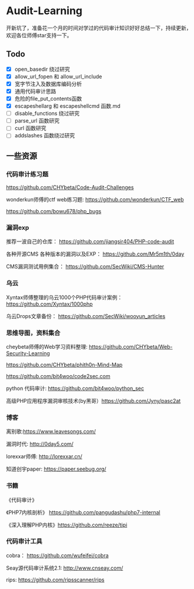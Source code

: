 # Audit-Learning

开新坑了，准备花一个月的时间对学过的代码审计知识好好总结一下，持续更新，欢迎各位师傅star支持一下。

## Todo
- [x] open_basedir 绕过研究
- [x] allow_url_fopen 和 allow_url_include
- [x] 宽字节注入及数据库编码分析
- [x] 通用代码审计思路
- [x] 危险的file_put_contents函数
- [x] escapeshellarg 和 escapeshellcmd 函数.md
- [ ] disable_functions 绕过研究
- [ ] parse_url 函数研究
- [ ] curl 函数研究
- [ ] addslashes 函数绕过研究

## 一些资源

### 代码审计练习题

https://github.com/CHYbeta/Code-Audit-Challenges

wonderkun师傅的ctf web练习题: https://github.com/wonderkun/CTF_web

https://github.com/bowu678/php_bugs


### 漏洞exp
推荐一波自己的仓库： https://github.com/jiangsir404/PHP-code-audit

各种开源CMS 各种版本的漏洞以及EXP： https://github.com/Mr5m1th/0day

CMS漏洞测试用例集合： https://github.com/SecWiki/CMS-Hunter


### 乌云 

Xyntax师傅整理的乌云1000个PHP代码审计案例： https://github.com/Xyntax/1000php

乌云Drops文章备份： https://github.com/SecWiki/wooyun_articles



### 思维导图，资料集合

cheybeta师傅的Web学习资料整理: https://github.com/CHYbeta/Web-Security-Learning

https://github.com/CHYbeta/phith0n-Mind-Map

https://github.com/bit4woo/code2sec.com

python 代码审计: https://github.com/bit4woo/python_sec

高级PHP应用程序漏洞审核技术(by黑哥）https://github.com/Jyny/pasc2at


### 博客
离别歌:https://www.leavesongs.com/

漏洞时代: http://0day5.com/

lorexxar师傅: http://lorexxar.cn/

知道创宇paper: https://paper.seebug.org/


### 书籍
《代码审计》

《PHP7内核剖析》 https://github.com/pangudashu/php7-internal

《深入理解PHP内核》https://github.com/reeze/tipi

### 代码审计工具

cobra： https://github.com/wufeifei/cobra

Seay源代码审计系统2.1: http://www.cnseay.com/

rips: https://github.com/ripsscanner/rips


